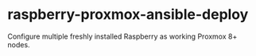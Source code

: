 # raspberry-proxmox-ansible-deploy
Configure multiple freshly installed Raspberry as working Proxmox 8+ nodes.

